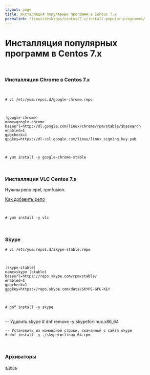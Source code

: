 ```yaml
---
layout: page
title: Инсталляция популярных программ в Centos 7.x
permalink: /linux/desktops/centos/7.x/install-popular-programms/
---
```


# Инсталляция популярных программ в Centos 7.x

<br/>

### Инсталляция Chrome в Centos 7.x

<br/>

    # vi /etc/yum.repos.d/google-chrome.repo

<br/>

    [google-chrome]
    name=google-chrome
    baseurl=http://dl.google.com/linux/chrome/rpm/stable/$basearch
    enabled=1
    gpgcheck=1
    gpgkey=https://dl-ssl.google.com/linux/linux_signing_key.pub

<br/>

    # yum install -y google-chrome-stable

<br/>

### Инсталляция VLC Centos 7.x

Нужны репо epel, rpmfusion.

[Как добавить репо](/linux/desktops/centos/7.x/repos/)

<br/>

    # yum install -y vlc

<br/>

### Skype

    # vi /etc/yum.repos.d/skype-stable.repo

<br/>

    [skype-stable]
    name=skype (stable)
    baseurl=https://repo.skype.com/rpm/stable/
    enabled=1
    gpgcheck=1
    gpgkey=https://repo.skype.com/data/SKYPE-GPG-KEY

<br/>

    # dnf install -y skype

<br/>
    -- Удалить skype
    # dnf remove -y skypeforlinux.x86_64

    -- Установить из командной строки, скачанный с сайта skype
    # dnf install -y ./skypeforlinux-64.rpm

<br/>

### Архиваторы

<a href="/linux/desktops/archives/install/">здесь</a>
